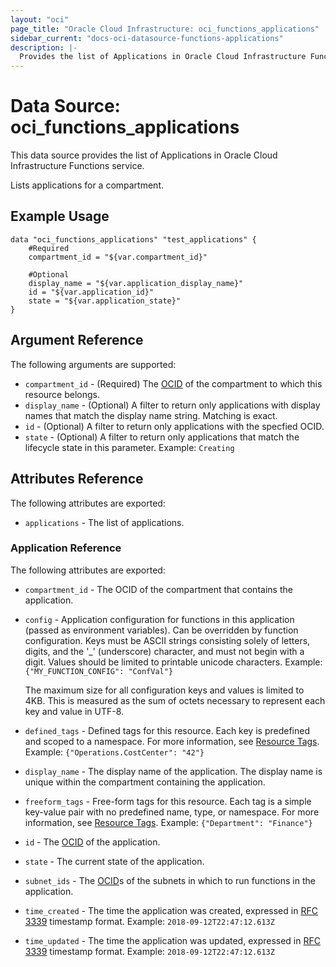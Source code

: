 ```yaml
---
layout: "oci"
page_title: "Oracle Cloud Infrastructure: oci_functions_applications"
sidebar_current: "docs-oci-datasource-functions-applications"
description: |-
  Provides the list of Applications in Oracle Cloud Infrastructure Functions service
---
```


# Data Source: oci_functions_applications
This data source provides the list of Applications in Oracle Cloud Infrastructure Functions service.

Lists applications for a compartment.

## Example Usage

```hcl
data "oci_functions_applications" "test_applications" {
	#Required
	compartment_id = "${var.compartment_id}"

	#Optional
	display_name = "${var.application_display_name}"
	id = "${var.application_id}"
	state = "${var.application_state}"
}
```

## Argument Reference

The following arguments are supported:

* `compartment_id` - (Required) The [OCID](https://docs.cloud.oracle.com/iaas/Content/General/Concepts/identifiers.htm) of the compartment to which this resource belongs. 
* `display_name` - (Optional) A filter to return only applications with display names that match the display name string. Matching is exact. 
* `id` - (Optional) A filter to return only applications with the specfied OCID. 
* `state` - (Optional) A filter to return only applications that match the lifecycle state in this parameter. Example: `Creating` 


## Attributes Reference

The following attributes are exported:

* `applications` - The list of applications.

### Application Reference

The following attributes are exported:

* `compartment_id` - The OCID of the compartment that contains the application. 
* `config` - Application configuration for functions in this application (passed as environment variables). Can be overridden by function configuration. Keys must be ASCII strings consisting solely of letters, digits, and the '_' (underscore) character, and must not begin with a digit. Values should be limited to printable unicode characters.  Example: `{"MY_FUNCTION_CONFIG": "ConfVal"}`

	The maximum size for all configuration keys and values is limited to 4KB. This is measured as the sum of octets necessary to represent each key and value in UTF-8. 
* `defined_tags` - Defined tags for this resource. Each key is predefined and scoped to a namespace. For more information, see [Resource Tags](https://docs.cloud.oracle.com/iaas/Content/General/Concepts/resourcetags.htm).  Example: `{"Operations.CostCenter": "42"}` 
* `display_name` - The display name of the application. The display name is unique within the compartment containing the application. 
* `freeform_tags` - Free-form tags for this resource. Each tag is a simple key-value pair with no predefined name, type, or namespace. For more information, see [Resource Tags](https://docs.cloud.oracle.com/iaas/Content/General/Concepts/resourcetags.htm).  Example: `{"Department": "Finance"}` 
* `id` - The [OCID](https://docs.cloud.oracle.com/iaas/Content/General/Concepts/identifiers.htm) of the application. 
* `state` - The current state of the application. 
* `subnet_ids` - The [OCID](https://docs.cloud.oracle.com/iaas/Content/General/Concepts/identifiers.htm)s of the subnets in which to run functions in the application. 
* `time_created` - The time the application was created, expressed in [RFC 3339](https://tools.ietf.org/html/rfc3339) timestamp format.  Example: `2018-09-12T22:47:12.613Z` 
* `time_updated` - The time the application was updated, expressed in [RFC 3339](https://tools.ietf.org/html/rfc3339) timestamp format. Example: `2018-09-12T22:47:12.613Z` 

